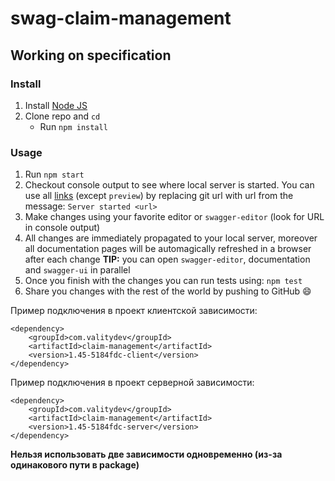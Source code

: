 # swag-claim-management

## Working on specification

### Install

1. Install [Node JS](https://nodejs.org/)
2. Clone repo and `cd`
   - Run `npm install`

### Usage

1. Run `npm start`
2. Checkout console output to see where local server is started. You can use all [links](#links) (except `preview`) by replacing git url with url from the message: `Server started <url>`
3. Make changes using your favorite editor or `swagger-editor` (look for URL in console output)
4. All changes are immediately propagated to your local server, moreover all documentation pages will be automagically refreshed in a browser after each change
   **TIP:** you can open `swagger-editor`, documentation and `swagger-ui` in parallel
5. Once you finish with the changes you can run tests using: `npm test`
6. Share you changes with the rest of the world by pushing to GitHub :smile:

Пример подключения в проект клиентской зависимости:

```
<dependency>
    <groupId>com.valitydev</groupId>
    <artifactId>claim-management</artifactId>
    <version>1.45-5184fdc-client</version>
</dependency>
```

Пример подключения в проект серверной зависимости:

```
<dependency>
    <groupId>com.valitydev</groupId>
    <artifactId>claim-management</artifactId>
    <version>1.45-5184fdc-server</version>
</dependency>
```

**Нельзя использовать две зависимости одновременно (из-за одинакового пути в package)**